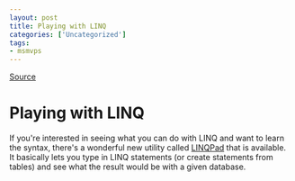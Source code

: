 ```yaml
---
layout: post
title: Playing with LINQ
categories: ['Uncategorized']
tags:
- msmvps
---
```

[Source](http://blogs.msmvps.com/peterritchie/2008/02/08/playing-with-linq/ "Permalink to Playing with LINQ")

# Playing with LINQ

If you're interested in seeing what you can do with LINQ and want to learn the syntax, there's a wonderful new utility called [LINQPad][1] that is available.  It basically lets you type in LINQ statements (or create statements from tables) and see what the result would be with a given database.

[1]: http://www.linqpad.net/

